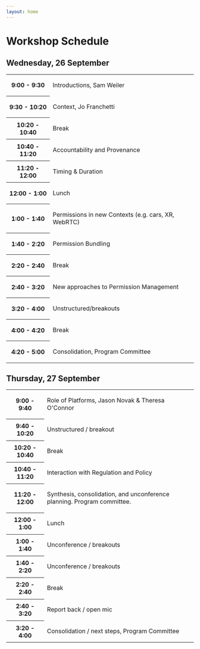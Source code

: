 ```yaml
---
layout: home
---
```


# Workshop Schedule

## Wednesday, 26 September

<table class="zebra">
    <tr>
        <th>9:00 - 9:30</th>
        <td>
            <p class="session-title">Introductions, Sam Weiler</p>
        </td>
    </tr>
    <tr>
        <th>9:30 - 10:20</th>
        <td>
            <p class="session-title">Context, Jo Franchetti</p>
        </td>
    </tr>
        <tr>
        <th>10:20 - 10:40</th>
        <td>
            <p class="session-title">Break</p>
        </td>
    </tr>
        <tr>
        <th>10:40 - 11:20</th>
        <td>
            <p class="session-title">Accountability and Provenance</p>
        </td>
    </tr>
        <tr>
        <th>11:20 - 12:00</th>
        <td>
            <p class="session-title">Timing & Duration</p>
        </td>
    </tr>
        <tr>
        <th>12:00 - 1:00</th>
        <td>
            <p class="session-title">Lunch</p>
        </td>
    </tr>
        <tr>
        <th>1:00 - 1:40</th>
        <td>
            <p class="session-title">Permissions in new Contexts (e.g. cars, XR, WebRTC)</p>
        </td>
    </tr>
       <tr>
        <th>1:40 - 2:20</th>
        <td>
            <p class="session-title">Permission Bundling</p>
        </td>
    </tr>
        <tr>
        <th>2:20 - 2:40</th>
        <td>
            <p class="session-title">Break</p>
        </td>
    </tr>
<tr>
        <th>2:40 - 3:20</th>
        <td>
            <p class="session-title">New approaches to Permission Management</p>
        </td>
    </tr>
       <tr>
        <th>3:20 - 4:00</th>
        <td>
            <p class="session-title">Unstructured/breakouts</p>
        </td>
    </tr>
           <tr>
        <th>4:00 - 4:20</th>
        <td>
            <p class="session-title">Break</p>
        </td>
    </tr>
           <tr>
        <th>4:20 - 5:00</th>
        <td>
            <p class="session-title">Consolidation, Program Committee</p>
        </td>
    </tr>
</table>


## Thursday, 27 September

<table class="zebra">
    <tr>
        <th>9:00 - 9:40</th>
        <td>
            <p class="session-title">Role of Platforms, Jason Novak & Theresa O'Connor</p>
        </td>
    </tr>
    <tr>
        <th>9:40 - 10:20</th>
        <td>
            <p class="session-title">Unstructured / breakout</p>
        </td>
    </tr>
        <tr>
        <th>10:20 - 10:40</th>
        <td>
            <p class="session-title">Break</p>
        </td>
    </tr>
        <tr>
        <th>10:40 - 11:20</th>
        <td>
            <p class="session-title">Interaction with Regulation and Policy</p>
        </td>
    </tr>
        <tr>
        <th>11:20 - 12:00</th>
        <td>
            <p class="session-title">Synthesis, consolidation, and unconference planning.  Program committee.</p>
        </td>
    </tr>
        <tr>
        <th>12:00 - 1:00</th>
        <td>
            <p class="session-title">Lunch</p>
        </td>
    </tr>
        <tr>
        <th>1:00 - 1:40</th>
        <td>
            <p class="session-title">Unconference / breakouts</p>
        </td>
    </tr>
       <tr>
        <th>1:40 - 2:20</th>
        <td>
            <p class="session-title">Unconference / breakouts</p>
        </td>
    </tr>
        <tr>
        <th>2:20 - 2:40</th>
        <td>
            <p class="session-title">Break</p>
        </td>
    </tr>
<tr>
        <th>2:40 - 3:20</th>
        <td>
            <p class="session-title">Report back / open mic</p>
        </td>
    </tr>
       <tr>
        <th>3:20 - 4:00</th>
        <td>
            <p class="session-title">Consolidation / next steps, Program Committee</p>
        </td>
    </tr>

</table>
